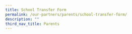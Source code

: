 ```yaml
---
title: School Transfer Form
permalink: /our-partners/parents/school-transfer-form/
description: ""
third_nav_title: Parents
---
```


